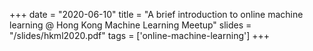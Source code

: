 +++
date = "2020-06-10"
title = "A brief introduction to online machine learning @ Hong Kong Machine Learning Meetup"
slides = "/slides/hkml2020.pdf"
tags = ['online-machine-learning']
+++
